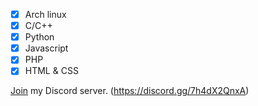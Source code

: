 - [x] Arch linux
- [x] C/C++
- [x] Python
- [x] Javascript
- [x] PHP
- [x] HTML & CSS

[Join](https://discord.gg/7h4dX2QnxA) my Discord server. (https://discord.gg/7h4dX2QnxA)

